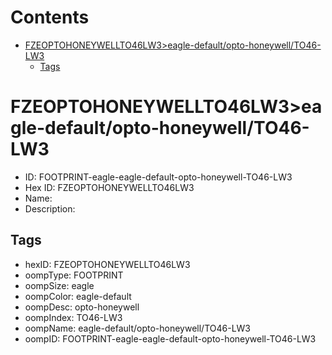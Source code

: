 



Contents
========

* [FZEOPTOHONEYWELLTO46LW3>eagle-default/opto-honeywell/TO46-LW3](#fzeoptohoneywellto46lw3eagle-defaultopto-honeywellto46-lw3)
	* [Tags](#tags)

# FZEOPTOHONEYWELLTO46LW3>eagle-default/opto-honeywell/TO46-LW3

- ID: FOOTPRINT-eagle-eagle-default-opto-honeywell-TO46-LW3
- Hex ID: FZEOPTOHONEYWELLTO46LW3
- Name: 
- Description: 

## Tags

- hexID: FZEOPTOHONEYWELLTO46LW3
- oompType: FOOTPRINT
- oompSize: eagle
- oompColor: eagle-default
- oompDesc: opto-honeywell
- oompIndex: TO46-LW3
- oompName: eagle-default/opto-honeywell/TO46-LW3
- oompID: FOOTPRINT-eagle-eagle-default-opto-honeywell-TO46-LW3
